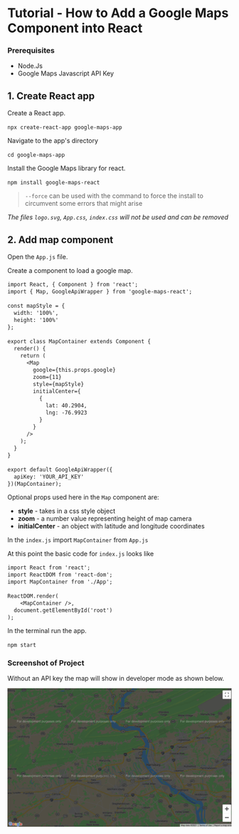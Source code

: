 # Tutorial - How to Add a Google Maps Component into React

### Prerequisites
- Node.Js
- Google Maps Javascript API Key

## 1. Create React app

Create a React app.

`npx create-react-app google-maps-app`

Navigate to the app's directory

`cd google-maps-app`

Install the Google Maps library for react.

`npm install google-maps-react`

>`--force` can be used with the command to force the install to circumvent some errors that might arise

*The files `logo.svg`, `App.css`, `index.css` will not be used and can be removed*

## 2. Add map component

Open the `App.js` file.

Create a component to load a google map.

```
import React, { Component } from 'react';
import { Map, GoogleApiWrapper } from 'google-maps-react';

const mapStyle = {
  width: '100%',
  height: '100%'
};

export class MapContainer extends Component {
  render() {
    return (
      <Map
        google={this.props.google}
        zoom={11}
        style={mapStyle}
        initialCenter={
          {
            lat: 40.2904,
            lng: -76.9923
          }
        }
      />
    );
  }
}

export default GoogleApiWrapper({
  apiKey: 'YOUR_API_KEY'
})(MapContainer);
```


Optional props used here in the `Map` component are:
- **style** - takes in a css style object
- **zoom** - a number value representing height of map camera
- **initialCenter** - an object with latitude and longitude coordinates

In the `index.js` import `MapContainer` from `App.js`

At this point the basic code for `index.js` looks like

```
import React from 'react';
import ReactDOM from 'react-dom';
import MapContainer from './App';

ReactDOM.render(
    <MapContainer />,
  document.getElementById('root')
);
```

In the terminal run the app. 

`npm start`

### Screenshot of Project
Without an API key the map will show in developer mode as shown below.

![Part 1 Screenshot](https://github.com/Sleighs/google-maps-react-tutorial/blob/master/google-maps-app/public/maps%20tutorial%20pic%201.png)
